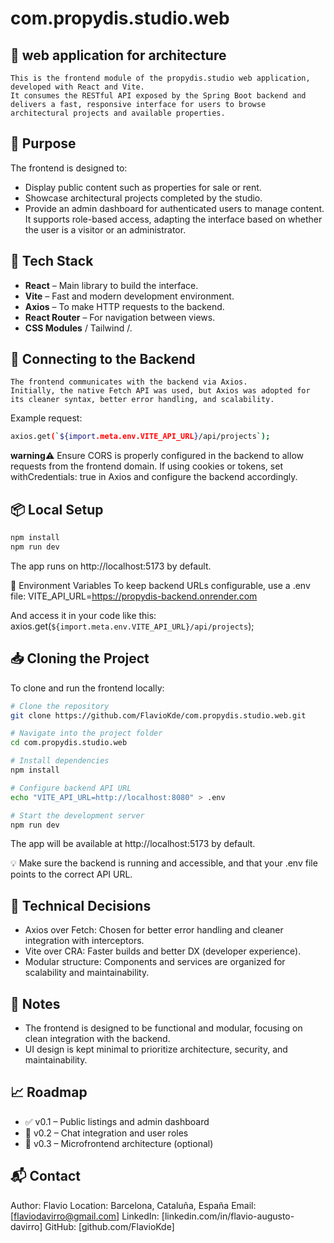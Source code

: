 # com.propydis.studio.web

## 📘 **web application for architecture**

```text
This is the frontend module of the propydis.studio web application, developed with React and Vite.
It consumes the RESTful API exposed by the Spring Boot backend and delivers a fast, responsive interface for users to browse architectural projects and available properties.

```

## 🎯 **Purpose**

The frontend is designed to:

- Display public content such as properties for sale or rent.
- Showcase architectural projects completed by the studio.
- Provide an admin dashboard for authenticated users to manage content.
It supports role-based access, adapting the interface based on whether the user is a visitor or an administrator.

## 🚀 **Tech Stack**

- **React** – Main library to build the interface.
- **Vite** – Fast and modern development environment.
- **Axios** – To make HTTP requests to the backend.
- **React Router** – For navigation between views.
- **CSS Modules** / Tailwind /.

## 🔗 **Connecting to the Backend**

```text
The frontend communicates with the backend via Axios.
Initially, the native Fetch API was used, but Axios was adopted for its cleaner syntax, better error handling, and scalability.

```
Example request:

```bash
axios.get(`${import.meta.env.VITE_API_URL}/api/projects`);

```

**warning**⚠️ Ensure CORS is properly configured in the backend to allow requests from the frontend domain. If using cookies or tokens, set withCredentials: true in Axios and configure the backend accordingly.


## 📦 **Local Setup**

```bash
npm install
npm run dev

```


The app runs on http://localhost:5173 by default.

🔧 Environment Variables
To keep backend URLs configurable, use a .env file:
VITE_API_URL=https://propydis-backend.onrender.com


And access it in your code like this:
axios.get(`${import.meta.env.VITE_API_URL}/api/projects`);

## 📥 **Cloning the Project**

To clone and run the frontend locally:

```bash
# Clone the repository
git clone https://github.com/FlavioKde/com.propydis.studio.web.git

# Navigate into the project folder
cd com.propydis.studio.web

# Install dependencies
npm install

# Configure backend API URL
echo "VITE_API_URL=http://localhost:8080" > .env

# Start the development server
npm run dev
```

The app will be available at http://localhost:5173 by default.

💡 Make sure the backend is running and accessible, and that your .env file points to the correct API URL.

## 🧠 Technical Decisions
- Axios over Fetch: Chosen for better error handling and cleaner integration with interceptors.
- Vite over CRA: Faster builds and better DX (developer experience).
- Modular structure: Components and services are organized for scalability and maintainability.


## 🧠 Notes
- The frontend is designed to be functional and modular, focusing on clean integration with the backend.
- UI design is kept minimal to prioritize architecture, security, and maintainability.

## 📈 Roadmap
- ✅ v0.1 – Public listings and admin dashboard
- 🧪 v0.2 – Chat integration and user roles
- 🔮 v0.3 – Microfrontend architecture (optional)

## 📬 Contact
Author: Flavio
Location: Barcelona, Cataluña, España
Email: [flaviodavirro@gmail.com]
LinkedIn: [linkedin.com/in/flavio-augusto-davirro]
GitHub: [github.com/FlavioKde]







